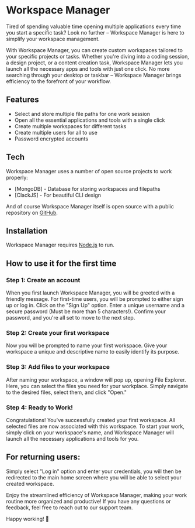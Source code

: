 # Workspace Manager

Tired of spending valuable time opening multiple applications every time you start a specific task? Look no further – Workspace Manager is here to simplify your workspace management.

With Workspace Manager, you can create custom workspaces tailored to your specific projects or tasks. Whether you're diving into a coding session, a design project, or a content creation task, Workspace Manager lets you launch all the necessary apps and tools with just one click. No more searching through your desktop or taskbar – Workspace Manager brings efficiency to the forefront of your workflow.

## Features

- Select and store multiple file paths for one work session
- Open all the essential applications and tools with a single click
- Create multiple workspaces for different tasks
- Create multiple users for all to use
- Password encrypted accounts

## Tech

Workspace Manager uses a number of open source projects to work properly:

- [MongoDB] - Database for storing workspaces and filepaths
- [ClackJS] - For beautiful CLI design

And of course Workspace Manager itself is open source with a public repository on [GitHub](https://github.com/dna737/workspace-manager).

## Installation

Workspace Manager requires [Node.js](https://nodejs.org/) to run.

## How to use it for the first time

### Step 1: Create an account
When you first launch Workspace Manager, you will be greeted with a friendly message. For first-time users, you will be prompted to either sign up or log in. Click on the "Sign Up" option. Enter a unique username and a secure password (Must be more than 5 characters!). Confirm your password, and you're all set to move to the next step.

### Step 2: Create your first workspace
Now you will be prompted to name your first workspace. Give your workspace a unique and descriptive name to easily identify its purpose.

### Step 3: Add files to your workspace
After naming your workspace, a window will pop up, opening File Explorer. Here, you can select the files you need for your workplace. Simply navigate to the desired files, select them, and click "Open."

### Step 4: Ready to Work!
Congratulations! You've successfully created your first workspace. All selected files are now associated with this workspace. To start your work, simply click on your workspace's name, and Workspace Manager will launch all the necessary applications and tools for you.

## For returning users:
Simply select "Log in" option and enter your credentials, you will then be redirected to the main home screen where you will be able to select your created workspace.

Enjoy the streamlined efficiency of Workspace Manager, making your work routine more organized and productive! If you have any questions or feedback, feel free to reach out to our support team.

Happy working! 🚀